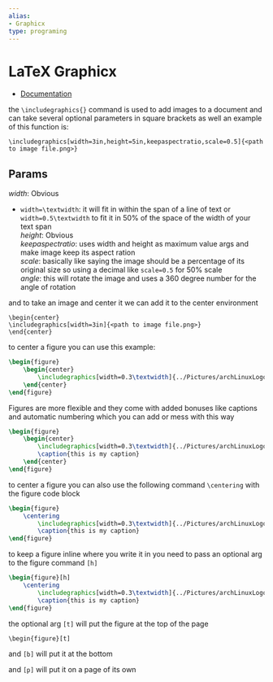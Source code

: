 ```yaml
---
alias:
- Graphicx
type: programing 
---
```

# LaTeX Graphicx

-   [Documentation](http://texdoc.net/texmf-dist/doc/latex/graphics/graphicx.pdf)

the `\includegraphics{}` command is used to add images to a document and can take several optional parameters in square brackets as well an example of this function is:

`\includegraphics[width=3in,height=5in,keepaspectratio,scale=0.5]{<path to image file.png>}`

## Params

_width_: Obvious  
- `width=\textwidth`: it will fit in within the span of a line of text or `width=0.5\textwidth` to fit it in 50% of the space of the width of your text span  
_height_: Obvious  
_keepaspectratio_: uses width and height as maximum value args and make image keep its aspect ration  
_scale_: basically like saying the image should be a percentage of its original size so using a decimal like `scale=0.5` for 50% scale  
_angle_: this will rotate the image and uses a 360 degree number for the angle of rotation

and to take an image and center it we can add it to the center environment

`\begin{center}`  
`\includegraphics[width=3in]{<path to image file.png>}`  
`\end{center}`

to center a figure you can use this example:

```latex
\begin{figure}
    \begin{center}
        \includegraphics[width=0.3\textwidth]{../Pictures/archLinuxLogo.png}
    \end{center}
\end{figure}
```

Figures are more flexible and they come with added bonuses like captions and automatic numbering which you can add or mess with this way

```latex
\begin{figure}
    \begin{center}
        \includegraphics[width=0.3\textwidth]{../Pictures/archLinuxLogo.png}
        \caption{this is my caption}
    \end{center}
\end{figure}
```

to center a figure you can also use the following command `\centering` with the figure code block

```latex
\begin{figure}
    \centering
        \includegraphics[width=0.3\textwidth]{../Pictures/archLinuxLogo.png}
        \caption{this is my caption}
\end{figure}
```

to keep a figure inline where you write it in you need to pass an optional arg to the figure command `[h]`

```latex
\begin{figure}[h]
    \centering
        \includegraphics[width=0.3\textwidth]{../Pictures/archLinuxLogo.png}
        \caption{this is my caption}
\end{figure}
```

the optional arg `[t]` will put the figure at the top of the page

`\begin{figure}[t]`

and `[b]` will put it at the bottom

and `[p]` will put it on a page of its own